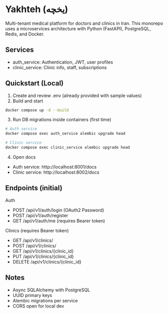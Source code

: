 # Yakhteh (یخچه)

Multi-tenant medical platform for doctors and clinics in Iran. This monorepo uses a microservices architecture with Python (FastAPI), PostgreSQL, Redis, and Docker.

## Services
- auth_service: Authentication, JWT, user profiles
- clinic_service: Clinic info, staff, subscriptions

## Quickstart (Local)
1) Create and review .env (already provided with sample values)
2) Build and start

```bash
docker compose up -d --build
```

3) Run DB migrations inside containers (first time)

```bash
# Auth service
docker compose exec auth_service alembic upgrade head

# Clinic service
docker compose exec clinic_service alembic upgrade head
```

4) Open docs
- Auth service: http://localhost:8001/docs
- Clinic service: http://localhost:8002/docs

## Endpoints (initial)
Auth
- POST /api/v1/auth/login (OAuth2 Password)
- POST /api/v1/auth/register
- GET  /api/v1/auth/me (requires Bearer token)

Clinics (requires Bearer token)
- GET    /api/v1/clinics/
- POST   /api/v1/clinics/
- GET    /api/v1/clinics/{clinic_id}
- PUT    /api/v1/clinics/{clinic_id}
- DELETE /api/v1/clinics/{clinic_id}

## Notes
- Async SQLAlchemy with PostgreSQL
- UUID primary keys
- Alembic migrations per service
- CORS open for local dev
